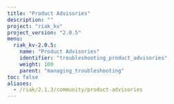 ```yaml
---
title: "Product Advisories"
description: ""
project: "riak_kv"
project_version: "2.0.5"
menu:
  riak_kv-2.0.5:
    name: "Product Advisories"
    identifier: "troubleshooting_product_advisories"
    weight: 100
    parent: "managing_troubleshooting"
toc: false
aliases:
  - /riak/2.1.3/community/product-advisories
---
```


